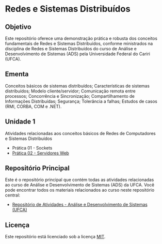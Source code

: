 # Redes e Sistemas Distribuídos

## Objetivo
Este repositório oferece uma demonstração prática e robusta dos conceitos fundamentais de Redes e Sistemas Distribuídos, conforme ministrados na disciplina de Redes e Sistemas Distribuídos do curso de Análise e Desenvolvimento de Sistemas (ADS) pela Universidade Federal do Cariri (UFCA).

## Ementa
Conceitos básicos de sistemas distribuídos; Características de sistemas distribuídos; Modelo cliente/servidor; Comunicação remota entre processos; Concorrência e Sincronização; Compartilhamento de Informações Distribuídas; Segurança; Tolerância a falhas; Estudos de casos (RMI, CORBA, COM e .NET).

## Unidade 1
Atividades relacionadas aos conceitos básicos de Redes de Computadores e Sistemas Distribuídos

* Prática 01 - Sockets
* [Prática 02 - Servidores Web](https://github.com/devitruvius/DNS-web-server)

## Repositório Principal
Este é o repositório principal que contém todas as atividades relacionadas ao curso de Análise e Desenvolvimento de Sistemas (ADS) da UFCA. Você pode encontrar todos os materiais relacionados ao curso neste repositório central:
* [Repositório de Atividades - Análise e Desenvolvimento de Sistemas (UFCA)](https://github.com/devitruvius/college-repository)

## Licença

Este repositório está licenciado sob a licença [MIT](https://choosealicense.com/licenses/mit/).

